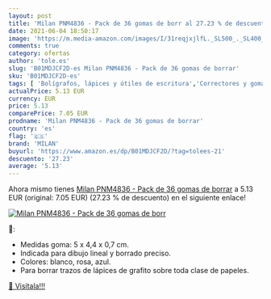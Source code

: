 ```yaml
---
layout: post
title: 'Milan PNM4836 - Pack de 36 gomas de borr al 27.23 % de descuento'
date: 2021-06-04 18:50:17
image: 'https://m.media-amazon.com/images/I/31reqjxjlfL._SL500_._SL400_.jpg'
comments: true
category: ofertas
author: 'tole.es'
slug: 'B01MDJCF2D-es Milan PNM4836 - Pack de 36 gomas de borrar'
sku: 'B01MDJCF2D-es'
tags: [ 'Bolígrafos, lápices y útiles de escritura','Correctores y gomas de borrar','Gomas de borrar','Oficina y papelería','borrar','de','gomas','milan', ]
actualPrice: 5.13 EUR
currency: EUR
price: 5.13
comparePrice: 7.05 EUR
prodname: 'Milan PNM4836 - Pack de 36 gomas de borrar'
country: 'es'
flag: '🇪🇸'
brand: 'MILAN'
buyurl: 'https://www.amazon.es/dp/B01MDJCF2D/?tag=tolees-21'
descuento: '27.23'
average: '5.13'
---
```


Ahora mismo tienes [Milan PNM4836 - Pack de 36 gomas de borrar](https://www.amazon.es/dp/B01MDJCF2D/?tag=tolees-21) a 5.13 EUR (original: 7.05 EUR) (27.23 %  de descuento) en el siguiente enlace!

[![Milan PNM4836 - Pack de 36 gomas de borr](https://m.media-amazon.com/images/I/31reqjxjlfL._SL500_._SL400_.jpg)](https://www.amazon.es/dp/B01MDJCF2D/?tag=tolees-21)

🔎:

- Medidas goma: 5 x 4,4 x 0,7 cm.
- Indicada para dibujo lineal y borrado preciso.
- Colores: blanco, rosa, azul. 
- Para borrar trazos de lápices de grafito sobre toda clase de papeles.

[🛒 Visítala!!!](https://www.amazon.es/dp/B01MDJCF2D/?tag=tolees-21)
